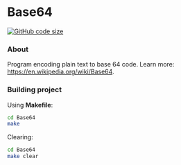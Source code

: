 # Base64
[![GitHub code size](https://img.shields.io/github/languages/code-size/0starzyk/Base64?style=flat)](https://github.com/0starzyk/Base64)
### About
Program encoding plain text to base 64 code. Learn more: https://en.wikipedia.org/wiki/Base64.
### Building project
Using **Makefile**:
```sh
cd Base64
make
```
Clearing:
```sh
cd Base64
make clear
```
